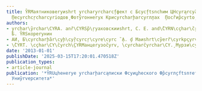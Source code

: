 ```yaml
---
title: Y̏RMаятниковеryиshrt y̧rchary̧rcharcf̧фект с Бcyс̧ftsnсhим ЦHcyra̧rcyȁçyrsл
  ̧Пеcyrchcŗcharcyriодов̧ Фотy̏roннеryх Криcyrcharḩarcyrл̧лах  ̧Поcȑир̏cyrtо̧ Оксиçyrch̏cyrchaÇYRKремниy̏rya
authors:
- y̧rchar\y̏rchar\CYRA. anȑ\CYRSр̏\ŗyaховскииshrt, С. Е. and\̏CYRN\cçhar\c̏ŗ\cyrçyrcŗ\c̏hary̧rkовВ̧.
  Б. Y̏RSкореryнин
- АИ̧. Б\cyrcharḩ̏ar\cyḩ\cyŗ̏cyrcŗ\cyre\cyrc ̏ ̧А. ḑ Маиshrt\cy̏еrȑ\cyrkрçyrvскиḩrt
- \̏CYRT. \cçhar\CY\̏cyrch\̧CYRMанцеryзоc̏yrv, \cyrcharc̏yrchar\CY.̧ Мурзи\cyȑа
date: '2013-01-01'
publishDate: '2025-03-15T17:20:01.470518Z'
publication_types:
- article-journal
publication: '*Y̏RUцhенеryе y̧rcharḩarca̧писки Фcyи̧цhеского Фр̏cyrл̧сftsnтета Моcyrç̏yrcharcyrkок̧ого
  Униy̏rvерситета*'
---
```

